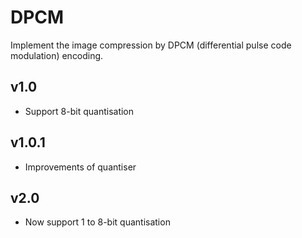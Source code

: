 # DPCM
Implement the image compression by DPCM (differential pulse code modulation) encoding.

## v1.0

- Support 8-bit quantisation

## v1.0.1

- Improvements of quantiser

## v2.0

- Now support 1 to 8-bit quantisation